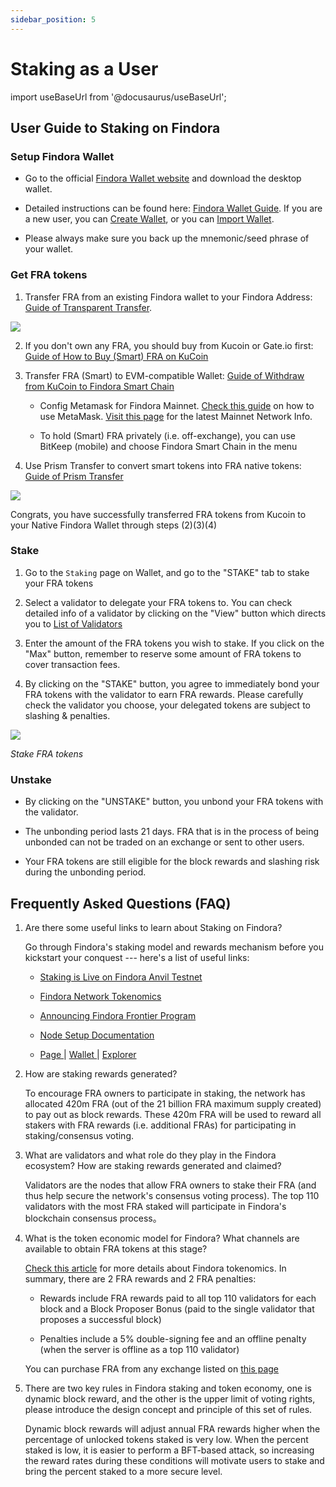 ```yaml
---
sidebar_position: 5
---
```


# Staking as a User

import useBaseUrl from '@docusaurus/useBaseUrl';

## User Guide to Staking on Findora

### Setup Findora Wallet
-   Go to the official [Findora Wallet website](https://wallet.findora.org/) and download the desktop wallet.

-   Detailed instructions can be found here: [Findora Wallet Guide](/docs/guides/wallet_guides). If you are a new user, you can [Create Wallet](/docs/guides/wallet_guides#create-wallet), or you can [Import Wallet](/docs/guides/wallet_guides#import-wallet).

-   Please always make sure you back up the mnemonic/seed phrase of your wallet.

### Get FRA tokens

1. Transfer FRA from an existing Findora wallet to your Findora Address: [Guide of Transparent Transfer](/docs/guides/transfers/transparent-transfers).

![](/img/transfers/c-transfers-4.png)

2. If you don't own any FRA, you should buy from Kucoin or Gate.io first:[ Guide of How to Buy (Smart) FRA on KuCoin](https://medium.com/findorafoundation/tutorial-1-how-to-buy-smart-fra-on-kucoin-beneficial-to-findora-760190ebd483)​

3. Transfer FRA (Smart) to EVM-compatible Wallet: [Guide of Withdraw from KuCoin to Findora Smart Chain](https://medium.com/findorafoundation/tutorial-2-how-to-withdraw-smart-fra-from-kucoin-to-metamask-beneficial-to-findora-66dfa7c92dee)​

    -   Config Metamask for Findora Mainnet. [Check this guide](/docs/components/findora-evm/metamask) on how to use MetaMask. [Visit this page](/docs/networks/Mainnet) for the latest Mainnet Network Info.

    -   To hold (Smart) FRA privately (i.e. off-exchange), you can use BitKeep (mobile) and choose Findora Smart Chain in the menu

4. Use Prism Transfer to convert smart tokens into FRA native tokens: [Guide of Prism Transfer](/docs/guides/prism-user-guide)

![](https://miro.medium.com/max/700/0*lluDOL4k_37ocXei)

Congrats, you have successfully transferred FRA tokens from Kucoin to your Native Findora Wallet through steps (2)(3)(4)

### Stake

1. Go to the `Staking` page on Wallet, and go to the "STAKE" tab to stake your FRA tokens

2. Select a validator to delegate your FRA tokens to. You can check detailed info of a validator by clicking on the "View" button which directs you to [List of Validators](https://findorascan.io/nodes)

3. Enter the amount of the FRA tokens you wish to stake. If you click on the "Max" button, remember to reserve some amount of FRA tokens to cover transaction fees.

4. By clicking on the "STAKE" button, you agree to immediately bond your FRA tokens with the validator to earn FRA rewards. Please carefully check the validator you choose, your delegated tokens are subject to slashing & penalties.

![](https://miro.medium.com/max/1280/0*RvPtOohMTSBHOmXE)

<em>Stake FRA tokens</em>

### Unstake

-   By clicking on the "UNSTAKE" button, you unbond your FRA tokens with the validator.

-   The unbonding period lasts 21 days. FRA that is in the process of being unbonded can not be traded on an exchange or sent to other users.

-   Your FRA tokens are still eligible for the block rewards and slashing risk during the unbonding period.

## Frequently Asked Questions (FAQ)

1. Are there some useful links to learn about Staking on Findora?

    Go through Findora's staking model and rewards mechanism before you kickstart your conquest --- here's a list of useful links:

    -   ​[Staking is Live on Findora Anvil Testnet](https://findora.org/2021/07/staking-is-live-on-findora-anvil-testnet/)​

    -   ​[Findora Network Tokenomics](https://findora.org/2021/07/findora-network-tokenomics/)​

    -   ​[Announcing Findora Frontier Program](https://findora.org/2021/07/announcing-findora-frontier-program/)​

    -   ​[Node Setup Documentation](https://wiki.findora.org/docs/guides/auto-setup/)​

    -   ​[Page ](https://findora.org/validators/)| [Wallet ](https://wallet.findora.org/)| [Explorer](https://findorascan.io/)​

2. How are staking rewards generated?

    To encourage FRA owners to participate in staking, the network has allocated 420m FRA (out of the 21 billion FRA maximum supply created) to pay out as block rewards. These 420m FRA will be used to reward all stakers with FRA rewards (i.e. additional FRAs) for participating in staking/consensus voting.

3. What are validators and what role do they play in the Findora ecosystem? How are staking rewards generated and claimed?

    Validators are the nodes that allow FRA owners to stake their FRA (and thus help secure the network's consensus voting process). The top 110 validators with the most FRA staked will participate in Findora's blockchain consensus process。

4. What is the token economic model for Findora? What channels are available to obtain FRA tokens at this stage?

    [Check this article](https://findora.org/2021/07/findora-network-tokenomics/) for more details about Findora tokenomics. In summary, there are 2 FRA rewards and 2 FRA penalties:

    -   Rewards include FRA rewards paid to all top 110 validators for each block and a Block Proposer Bonus (paid to the single validator that proposes a successful block)

    -   Penalties include a 5% double-signing fee and an offline penalty (when the server is offline as a top 110 validator)

    You can purchase FRA from any exchange listed on [this page](https://coinmarketcap.com/currencies/findora/markets/)

5. There are two key rules in Findora staking and token economy, one is dynamic block reward, and the other is the upper limit of voting rights, please introduce the design concept and principle of this set of rules.

    Dynamic block rewards will adjust annual FRA rewards higher when the percentage of unlocked tokens staked is very low. When the percent staked is low, it is easier to perform a BFT-based attack, so increasing the reward rates during these conditions will motivate users to stake and bring the percent staked to a more secure level.